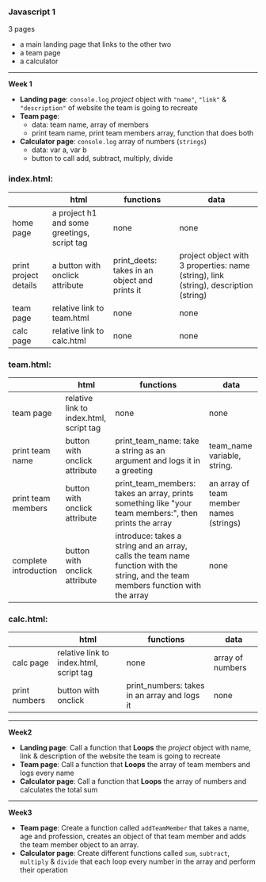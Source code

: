 
### Javascript 1


3 pages
* a main landing page that links to the other two
* a team page
* a calculator

---

**Week 1**

* **Landing page**: `console.log` *project* object with `"name"`, `"link"` & `"description"` of website the team is going to recreate
* **Team page**: 
  * data: team name, array of members
  * print team name, print team members array, function that does both
* **Calculator page**: `console.log` array of numbers (`strings`)
  * data: var a, var b
  * button to call add, subtract, multiply, divide

### index.html:

|   | html | functions | data |
| --- | --- | --- | --- |
| home page | a project h1 and some greetings, script tag | none | none |
| print project details | a button with onclick attribute | print_deets: takes in an object and prints it | project object with 3 properties: name (string), link (string), description (string) |
| team page | relative link to team.html | none | none |
| calc page | relative link to calc.html | none | none |

### team.html:

|  | html | functions | data |
| --- | --- | --- | --- |
| team page | relative link to index.html, script tag | none | none |
| print team name | button with onclick attribute | print_team_name: take a string as an argument and logs it in a greeting | team_name variable, string. |
| print team members | button with onclick attribute | print_team_members: takes an array, prints something like "your team members:", then prints the array | an array of team member names (strings) |
| complete introduction | button with onclick attribute | introduce: takes a string and an array, calls the team name function with the string, and the team members function with the array | none |

### calc.html:

|  | html | functions | data |
| --- | --- | --- | --- |
| calc page | relative link to index.html, script tag | none | array of numbers |
| print numbers | button with onclick | print_numbers: takes in an array and logs it | none |

---

**Week2**

* **Landing page**: Call a function that **Loops** the *project* object with name, link & description of the website the team is going to recreate
* **Team page**: Call a function that **Loops** the array of team members and logs every name
* **Calculator page**: Call a function that **Loops** the array of numbers and calculates the total sum

---

**Week3**

* **Team page**: Create a function called `addTeamMember` that takes a name, age and profession, creates an object of that team member and adds the team member object to an array.
* **Calculator page**: Create different functions called `sum`, `subtract`, `multiply` & `divide` that each loop every number in the array and perform their operation
